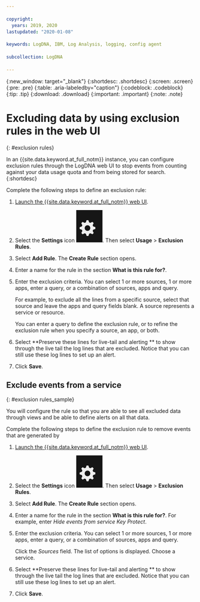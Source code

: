 ```yaml
---

copyright:
  years: 2019, 2020
lastupdated: "2020-01-08"

keywords: LogDNA, IBM, Log Analysis, logging, config agent

subcollection: LogDNA

---
```


{:new_window: target="_blank"}
{:shortdesc: .shortdesc}
{:screen: .screen}
{:pre: .pre}
{:table: .aria-labeledby="caption"}
{:codeblock: .codeblock}
{:tip: .tip}
{:download: .download}
{:important: .important}
{:note: .note}

# Excluding data by using exclusion rules in the web UI
{: #exclusion rules}

In an {{site.data.keyword.at_full_notm}} instance, you can configure exclusion rules through the LogDNA web UI to stop events from counting against your data usage quota and from being stored for search.
{:shortdesc}


Complete the following steps to define an exclusion rule:

1. [Launch the {{site.data.keyword.at_full_notm}} web UI](/docs/services/Activity-Tracker-with-LogDNA?topic=logdnaat-launch).

2. Select the **Settings** icon ![Configuration icon](images/admin.png "Admin icon"). Then select **Usage** &gt; **Exclusion Rules**. 

3. Select **Add Rule**. The **Create Rule** section opens.

4. Enter a name for the rule in the section **What is this rule for?**.

5. Enter the exclusion criteria. You can select 1 or more sources, 1 or more apps, enter a query, or a combination of sources, apps and query.

    For example, to exclude all the lines from a specific source, select that source and leave the apps and query fields blank. A source represents a service or resource.

    You can enter a query to define the exclusion rule, or to refine the exclusion rule when you specify a source, an app, or both.

6. Select **Preserve these lines for live-tail and alerting ** to show through the live tail the log lines that are excluded. Notice that you can still use these log lines to set up an alert.

7. Click **Save**.


## Exclude events from a service
{: #exclusion rules_sample}

You will configure the rule so that you are able to see all excluded data through views and be able to define alerts on all that data.

Complete the following steps to define the exclusion rule to remove events that are generated by 

1. [Launch the {{site.data.keyword.at_full_notm}} web UI](/docs/services/Activity-Tracker-with-LogDNA?topic=logdnaat-launch).

2. Select the **Settings** icon ![Configuration icon](images/admin.png "Admin icon"). Then select **Usage** &gt; **Exclusion Rules**. 

3. Select **Add Rule**. The **Create Rule** section opens.

4. Enter a name for the rule in the section **What is this rule for?**. For example, enter *Hide events from service Key Protect*.

5. Enter the exclusion criteria. You can select 1 or more sources, 1 or more apps, enter a query, or a combination of sources, apps and query.

    Click the *Sources* field. The list of options is displayed. Choose a service.

6. Select **Preserve these lines for live-tail and alerting ** to show through the live tail the log lines that are excluded. Notice that you can still use these log lines to set up an alert.

7. Click **Save**.


